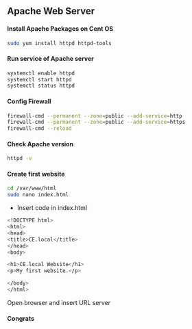 
## Apache Web Server

#### Install Apache Packages on Cent OS
```bash
sudo yum install httpd httpd-tools
```
#### Run service of Apache server
```bash
systemctl enable httpd
systemctl start httpd
systemctl status httpd
```
#### Config Firewall
```bash
firewall-cmd --permanent --zone=public --add-service=http
firewall-cmd --permanent --zone=public --add-service=https
firewall-cmd --reload
```
#### Check Apache version
```bash
httpd -v
```
#### Create first website
```bash
cd /var/www/html
sudo nano index.html
```
* Insert code in index.html
```bash
<!DOCTYPE html>
<html>
<head>
<title>CE.local</title>
</head>
<body>

<h1>CE.local Website</h1>
<p>My first website.</p>

</body>
</html>
```
Open browser and insert URL server
#### Congrats